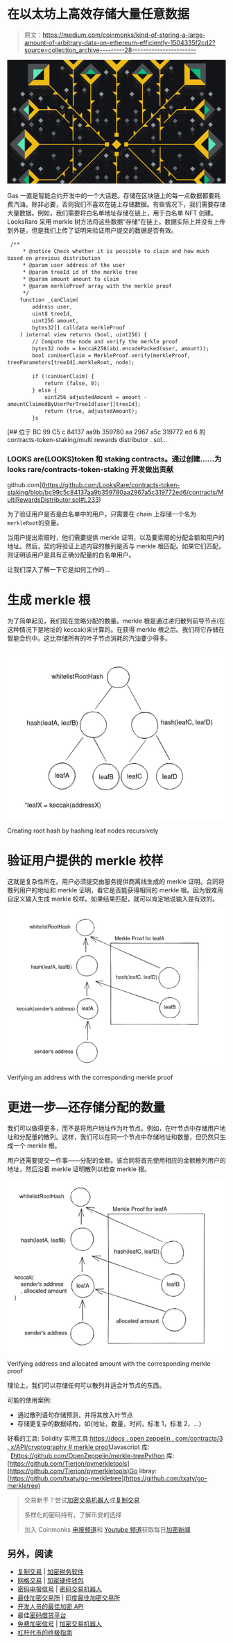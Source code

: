 # 在以太坊上高效存储大量任意数据

> 原文：<https://medium.com/coinmonks/kind-of-storing-a-large-amount-of-arbitrary-data-on-ethereum-efficiently-1504335f2cd2?source=collection_archive---------28----------------------->

![](img/9fc3e8d6ce4c2a3d176970b19479c2da.png)

Gas 一直是智能合约开发中的一个大话题。存储在区块链上的每一点数据都要耗费汽油。除非必要，否则我们不喜欢在链上存储数据。有些情况下，我们需要存储大量数据。例如，我们需要将白名单地址存储在链上，用于白名单 NFT 创建。
LooksRare 采用 merkle 树方法将这些数据“存储”在链上。数据实际上并没有上传到外链，但是我们上传了证明来验证用户提交的数据是否有效。

```
 /**
     * @notice Check whether it is possible to claim and how much based on previous distribution
     * @param user address of the user
     * @param treeId id of the merkle tree
     * @param amount amount to claim
     * @param merkleProof array with the merkle proof
     */
    function _canClaim(
        address user,
        uint8 treeId,
        uint256 amount,
        bytes32[] calldata merkleProof
    ) internal view returns (bool, uint256) {
        // Compute the node and verify the merkle proof
        bytes32 node = keccak256(abi.encodePacked(user, amount));
        bool canUserClaim = MerkleProof.verify(merkleProof, treeParameters[treeId].merkleRoot, node);

        if (!canUserClaim) {
            return (false, 0);
        } else {
            uint256 adjustedAmount = amount - amountClaimedByUserPerTreeId[user][treeId];
            return (true, adjustedAmount);
        }s
```

[](https://github.com/LooksRare/contracts-token-staking/blob/bc99c5c84137aa9b359780aa2967a5c319772ed6/contracts/MultiRewardsDistributor.sol#L233) [## 位于 BC 99 C5 c 84137 aa9b 359780 aa 2967 a5c 319772 ed 6 的 contracts-token-staking/multi rewards distributor . sol…

### LOOKS are(LOOKS)token 和 staking contracts。通过创建……为 looks rare/contracts-token-staking 开发做出贡献

github.com](https://github.com/LooksRare/contracts-token-staking/blob/bc99c5c84137aa9b359780aa2967a5c319772ed6/contracts/MultiRewardsDistributor.sol#L233) 

为了验证用户是否是白名单中的用户，只需要在 chain 上存储一个名为`merkleRoot`的变量。

当用户提出索赔时，他们需要提供 merkle 证明，以及要索赔的分配金额和用户的地址。然后，契约将验证上述内容的散列是否与 merkle 根匹配。如果它们匹配，则证明该用户是具有正确分配量的白名单用户。

让我们深入了解一下它是如何工作的…

# 生成 merkle 根

为了简单起见，我们现在忽略分配的数量。merkle 根是通过递归散列前导节点(在这种情况下是地址的 keccak)来计算的。在获得 merkle 根之后。我们将它存储在智能合约中。这比存储所有的叶子节点消耗的汽油要少得多。

![](img/c53552612e0ca692b8c47d15a7124b5a.png)

Creating root hash by hashing leaf nodes recursively

# 验证用户提供的 merkle 校样

这就是复杂性所在。用户必须提交由服务提供商离线生成的 merkle 证明。合同将散列用户的地址和 merkle 证明，看它是否能获得相同的 merkle 根。因为很难用自定义输入生成 merkle 校样。如果结果匹配，就可以肯定地说输入是有效的。

![](img/24b40fcbf7efb6b5c4ee4b539cc14cf0.png)

Verifying an address with the corresponding merkle proof

# 更进一步—还存储分配的数量

我们可以做得更多，而不是将用户地址作为叶节点。例如，在叶节点中存储用户地址和分配量的散列。这样，我们可以在同一个节点中存储地址和数量，但仍然只生成一个 merkle 根。

用户还需要提交一件事——分配的金额。该合同将首先使用相应的金额散列用户的地址，然后沿着 merkle 证明散列以检查 merkle 根。

![](img/9d5e1594a1f916757e8f2c5045fbc777.png)

Verifying address and allocated amount with the corresponding merkle proof

理论上，我们可以存储任何可以散列并适合叶节点的东西。

可能的使用案例:

*   通过散列语句存储预测，并将其放入叶节点
*   存储更复杂的数据结构，如{地址，数量，时间，标准 1，标准 2，…}

好看的工具:
Solidity 实用工具:[https://docs . open zeppelin . com/contracts/3 . x/API/cryptography # merkle proof](https://docs.openzeppelin.com/contracts/3.x/api/cryptography#MerkleProof)Javascript 库:【https://github.com/OpenZeppelin/merkle-treePython 库:[https://github.com/Tierion/pymerkletools](https://github.com/Tierion/pymerkletools)Go libray:[https://github.com/txaty/go-merkletree](https://github.com/txaty/go-merkletree)

> 交易新手？尝试[加密交易机器人](/coinmonks/crypto-trading-bot-c2ffce8acb2a)或[复制交易](/coinmonks/top-10-crypto-copy-trading-platforms-for-beginners-d0c37c7d698c)
> 
> 多样化的密码持有，了解币安的选择
> 
> 加入 Coinmonks [电报频道](https://t.me/coincodecap)和 [Youtube 频道](https://www.youtube.com/c/coinmonks/videos)获取每日[加密新闻](http://coincodecap.com/)

## 另外，阅读

*   [复制交易](/coinmonks/top-10-crypto-copy-trading-platforms-for-beginners-d0c37c7d698c) | [加密税务软件](/coinmonks/crypto-tax-software-ed4b4810e338)
*   [网格交易](https://coincodecap.com/grid-trading) | [加密硬件钱包](/coinmonks/the-best-cryptocurrency-hardware-wallets-of-2020-e28b1c124069)
*   [密码电报信号](/coinmonks/top-3-telegram-channels-for-crypto-traders-in-2021-8385f4411ff4) | [密码交易机器人](/coinmonks/crypto-trading-bot-c2ffce8acb2a)
*   [最佳加密交易所](/coinmonks/crypto-exchange-dd2f9d6f3769) | [印度最佳加密交易所](/coinmonks/bitcoin-exchange-in-india-7f1fe79715c9)
*   [开发人员的最佳加密 API](/coinmonks/best-crypto-apis-for-developers-5efe3a597a9f)
*   最佳[密码借贷平台](/coinmonks/top-5-crypto-lending-platforms-in-2020-that-you-need-to-know-a1b675cec3fa)
*   [免费加密信号](/coinmonks/free-crypto-signals-48b25e61a8da) | [加密交易机器人](/coinmonks/crypto-trading-bot-c2ffce8acb2a)
*   [杠杆代币的终极指南](/coinmonks/leveraged-token-3f5257808b22)